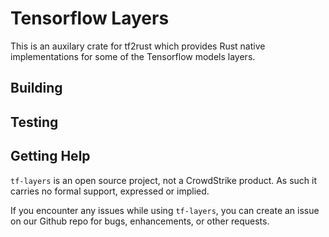 # Tensorflow Layers

This is an auxilary crate for tf2rust which provides Rust native implementations for some of the Tensorflow models layers.

## Building

## Testing

## Getting Help

`tf-layers` is an open source project, not a CrowdStrike product. As such it carries no formal support, expressed or implied.

If you encounter any issues while using `tf-layers`, you can create an issue on our Github repo for bugs, enhancements, or other requests.
